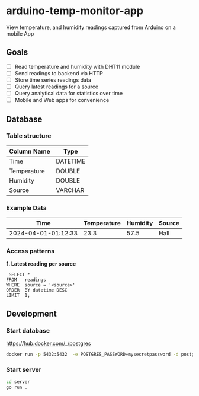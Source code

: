 # arduino-temp-monitor-app
View temperature, and humidity readings captured from Arduino on a mobile App

## Goals

- [ ] Read temperature and humidity with DHT11 module
- [ ] Send readings to backend via HTTP
- [ ] Store time series readings data
- [ ] Query latest readings for a source
- [ ] Query analytical data for statistics over time
- [ ] Mobile and Web apps for convenience

## Database

### Table structure

| Column Name | Type     |
| ----------- | -------- |
| Time        | DATETIME |
| Temperature | DOUBLE   |
| Humidity    | DOUBLE   |
| Source      | VARCHAR  |

### Example Data

| Time                | Temperature | Humidity | Source |
| ------------------- | ----------- | -------- | ------ |
| 2024-04-01-01:12:33 | 23.3        | 57.5     | Hall   |

### Access patterns

**1. Latest reading per source**

```
 SELECT *
FROM   readings
WHERE  source = '<source>'
ORDER  BY datetime DESC
LIMIT  1;  
```

## Development

### Start database

https://hub.docker.com/_/postgres

```sh
docker run -p 5432:5432  -e POSTGRES_PASSWORD=mysecretpassword -d postgres
```

### Start server

```sh
cd server
go run .
```